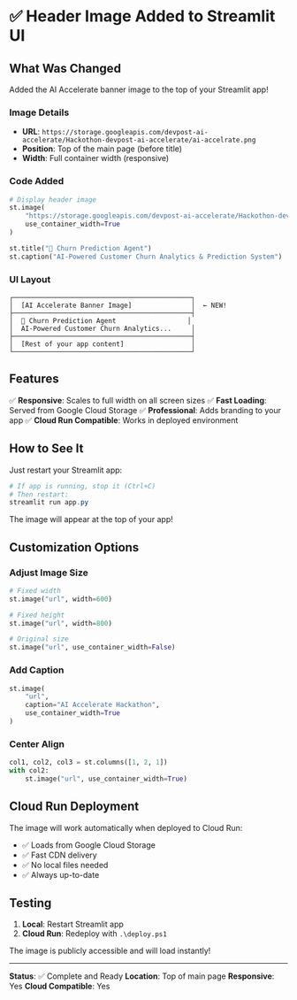 # ✅ Header Image Added to Streamlit UI

## What Was Changed

Added the AI Accelerate banner image to the top of your Streamlit app!

### Image Details
- **URL**: `https://storage.googleapis.com/devpost-ai-accelerate/Hackothon-devpost-ai-accelerate/ai-accelrate.png`
- **Position**: Top of the main page (before title)
- **Width**: Full container width (responsive)

### Code Added

```python
# Display header image
st.image(
    "https://storage.googleapis.com/devpost-ai-accelerate/Hackothon-devpost-ai-accelerate/ai-accelrate.png",
    use_container_width=True
)

st.title("🤖 Churn Prediction Agent")
st.caption("AI-Powered Customer Churn Analytics & Prediction System")
```

### UI Layout

```
┌─────────────────────────────────────────────┐
│  [AI Accelerate Banner Image]               │  ← NEW!
├─────────────────────────────────────────────┤
│  🤖 Churn Prediction Agent                  │
│  AI-Powered Customer Churn Analytics...     │
├─────────────────────────────────────────────┤
│  [Rest of your app content]                 │
└─────────────────────────────────────────────┘
```

## Features

✅ **Responsive**: Scales to full width on all screen sizes
✅ **Fast Loading**: Served from Google Cloud Storage
✅ **Professional**: Adds branding to your app
✅ **Cloud Run Compatible**: Works in deployed environment

## How to See It

Just restart your Streamlit app:

```powershell
# If app is running, stop it (Ctrl+C)
# Then restart:
streamlit run app.py
```

The image will appear at the top of your app!

## Customization Options

### Adjust Image Size
```python
# Fixed width
st.image("url", width=600)

# Fixed height  
st.image("url", width=800)

# Original size
st.image("url", use_container_width=False)
```

### Add Caption
```python
st.image(
    "url",
    caption="AI Accelerate Hackathon",
    use_container_width=True
)
```

### Center Align
```python
col1, col2, col3 = st.columns([1, 2, 1])
with col2:
    st.image("url", use_container_width=True)
```

## Cloud Run Deployment

The image will work automatically when deployed to Cloud Run:
- ✅ Loads from Google Cloud Storage
- ✅ Fast CDN delivery
- ✅ No local files needed
- ✅ Always up-to-date

## Testing

1. **Local**: Restart Streamlit app
2. **Cloud Run**: Redeploy with `.\deploy.ps1`

The image is publicly accessible and will load instantly!

---

**Status**: ✅ Complete and Ready
**Location**: Top of main page
**Responsive**: Yes
**Cloud Compatible**: Yes
